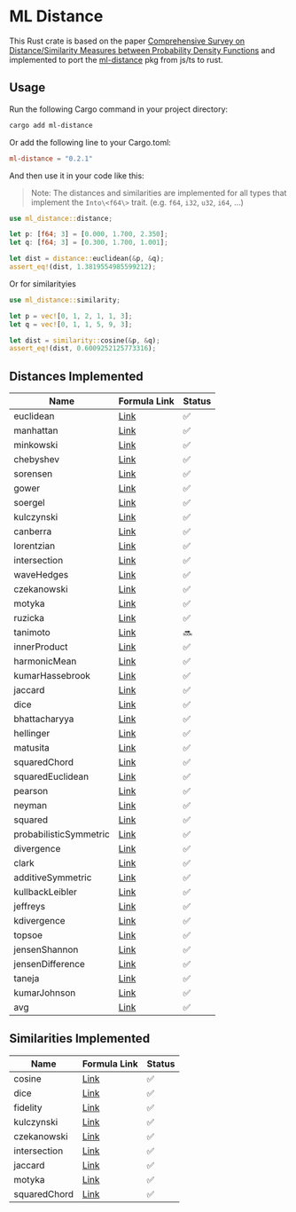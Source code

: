 # ML Distance

This Rust crate is based on the paper [Comprehensive Survey on Distance/Similarity Measures between Probability Density Functions](https://www.naun.org/main/NAUN/ijmmas/mmmas-49.pdf) and implemented to port the [ml-distance](https://www.npmjs.com/package/ml-distance) pkg from js/ts to rust.

## Usage

Run the following Cargo command in your project directory:

```bash
cargo add ml-distance
```

Or add the following line to your Cargo.toml:

```toml
ml-distance = "0.2.1"
```

And then use it in your code like this:

> Note: The distances and similarities are implemented for all types that implement the `Into\<f64\>` trait. (e.g. `f64`, `i32`, `u32`, `i64`, ...)

```rust
use ml_distance::distance;

let p: [f64; 3] = [0.000, 1.700, 2.350];
let q: [f64; 3] = [0.300, 1.700, 1.001];

let dist = distance::euclidean(&p, &q);
assert_eq!(dist, 1.3819554985599212);
```

Or for similarityies

```rust
use ml_distance::similarity;

let p = vec![0, 1, 2, 1, 1, 3];
let q = vec![0, 1, 1, 5, 9, 3];

let dist = similarity::cosine(&p, &q);
assert_eq!(dist, 0.6009252125773316);
```

## Distances Implemented

| Name                   | Formula Link                                                                       | Status |
| ---------------------- | ---------------------------------------------------------------------------------- | ------ |
| euclidean              | [Link](http://en.wikipedia.org/wiki/Euclidean_distance#n_dimensions)               | ✅     |
| manhattan              | [Link](http://en.wikipedia.org/wiki/Taxicab_geometry)                              | ✅     |
| minkowski              | [Link](http://en.wikipedia.org/wiki/Minkowski_distance)                            | ✅     |
| chebyshev              | [Link](http://en.wikipedia.org/wiki/Chebyshev_distance)                            | ✅     |
| sorensen               | [Link](http://en.wikipedia.org/wiki/S%C3%B8rensen%E2%80%93Dice_coefficient)        | ✅     |
| gower                  | [Link](https://stat.ethz.ch/education/semesters/ss2012/ams/slides/v4.2.pdf)        | ✅     |
| soergel                | [Link](http://www.naun.org/main/NAUN/ijmmas/mmmas-49.pdf)                          | ✅     |
| kulczynski             | [Link](http://www.naun.org/main/NAUN/ijmmas/mmmas-49.pdf)                          | ✅     |
| canberra               | [Link](http://en.wikipedia.org/wiki/Canberra_distance)                             | ✅     |
| lorentzian             | [Link](https://www.naun.org/main/NAUN/ijmmas/mmmas-49.pdf)                         | ✅     |
| intersection           | [Link](http://www.naun.org/main/NAUN/ijmmas/mmmas-49.pdf)                          | ✅     |
| waveHedges             | [Link](http://www.naun.org/main/NAUN/ijmmas/mmmas-49.pdf)                          | ✅     |
| czekanowski            | [Link](http://www.naun.org/main/NAUN/ijmmas/mmmas-49.pdf)                          | ✅     |
| motyka                 | [Link](http://www.naun.org/main/NAUN/ijmmas/mmmas-49.pdf)                          | ✅     |
| ruzicka                | [Link](http://www.naun.org/main/NAUN/ijmmas/mmmas-49.pdf)                          | ✅     |
| tanimoto               | [Link](http://www.naun.org/main/NAUN/ijmmas/mmmas-49.pdf)                          | 🔜     |
| innerProduct           | [Link](http://www.naun.org/main/NAUN/ijmmas/mmmas-49.pdf)                          | ✅     |
| harmonicMean           | [Link](http://www.naun.org/main/NAUN/ijmmas/mmmas-49.pdf)                          | ✅     |
| kumarHassebrook        | [Link](http://www.naun.org/main/NAUN/ijmmas/mmmas-49.pdf)                          | ✅     |
| jaccard                | [Link](http://www.naun.org/main/NAUN/ijmmas/mmmas-49.pdf)                          | ✅     |
| dice                   | [Link](http://www.naun.org/main/NAUN/ijmmas/mmmas-49.pdf)                          | ✅     |
| bhattacharyya          | [Link](http://www.naun.org/main/NAUN/ijmmas/mmmas-49.pdf)                          | ✅     |
| hellinger              | [Link](http://www.naun.org/main/NAUN/ijmmas/mmmas-49.pdf)                          | ✅     |
| matusita               | [Link](http://www.naun.org/main/NAUN/ijmmas/mmmas-49.pdf)                          | ✅     |
| squaredChord           | [Link](http://www.naun.org/main/NAUN/ijmmas/mmmas-49.pdf)                          | ✅     |
| squaredEuclidean       | [Link](http://en.wikipedia.org/wiki/Euclidean_distance#Squared_Euclidean_distance) | ✅     |
| pearson                | [Link](http://www.naun.org/main/NAUN/ijmmas/mmmas-49.pdf)                          | ✅     |
| neyman                 | [Link](http://www.naun.org/main/NAUN/ijmmas/mmmas-49.pdf)                          | ✅     |
| squared                | [Link](http://www.naun.org/main/NAUN/ijmmas/mmmas-49.pdf)                          | ✅     |
| probabilisticSymmetric | [Link](http://www.naun.org/main/NAUN/ijmmas/mmmas-49.pdf)                          | ✅     |
| divergence             | [Link](http://www.naun.org/main/NAUN/ijmmas/mmmas-49.pdf)                          | ✅     |
| clark                  | [Link](http://www.naun.org/main/NAUN/ijmmas/mmmas-49.pdf)                          | ✅     |
| additiveSymmetric      | [Link](http://www.naun.org/main/NAUN/ijmmas/mmmas-49.pdf)                          | ✅     |
| kullbackLeibler        | [Link](http://www.naun.org/main/NAUN/ijmmas/mmmas-49.pdf)                          | ✅     |
| jeffreys               | [Link](http://www.naun.org/main/NAUN/ijmmas/mmmas-49.pdf)                          | ✅     |
| kdivergence            | [Link](http://www.naun.org/main/NAUN/ijmmas/mmmas-49.pdf)                          | ✅     |
| topsoe                 | [Link](http://www.naun.org/main/NAUN/ijmmas/mmmas-49.pdf)                          | ✅     |
| jensenShannon          | [Link](http://www.naun.org/main/NAUN/ijmmas/mmmas-49.pdf)                          | ✅     |
| jensenDifference       | [Link](http://www.naun.org/main/NAUN/ijmmas/mmmas-49.pdf)                          | ✅     |
| taneja                 | [Link](http://www.naun.org/main/NAUN/ijmmas/mmmas-49.pdf)                          | ✅     |
| kumarJohnson           | [Link](http://www.naun.org/main/NAUN/ijmmas/mmmas-49.pdf)                          | ✅     |
| avg                    | [Link](http://www.naun.org/main/NAUN/ijmmas/mmmas-49.pdf)                          | ✅     |

## Similarities Implemented

| Name         | Formula Link                                              | Status |
| ------------ | --------------------------------------------------------- | ------ |
| cosine       | [Link](http://www.naun.org/main/NAUN/ijmmas/mmmas-49.pdf) | ✅     |
| dice         | [Link](http://www.naun.org/main/NAUN/ijmmas/mmmas-49.pdf) | ✅     |
| fidelity     | [Link](http://www.naun.org/main/NAUN/ijmmas/mmmas-49.pdf) | ✅     |
| kulczynski   | [Link](http://www.naun.org/main/NAUN/ijmmas/mmmas-49.pdf) | ✅     |
| czekanowski  | [Link](http://www.naun.org/main/NAUN/ijmmas/mmmas-49.pdf) | ✅     |
| intersection | [Link](http://www.naun.org/main/NAUN/ijmmas/mmmas-49.pdf) | ✅     |
| jaccard      | [Link](http://www.naun.org/main/NAUN/ijmmas/mmmas-49.pdf) | ✅     |
| motyka       | [Link](http://www.naun.org/main/NAUN/ijmmas/mmmas-49.pdf) | ✅     |
| squaredChord | [Link](http://www.naun.org/main/NAUN/ijmmas/mmmas-49.pdf) | ✅     |
